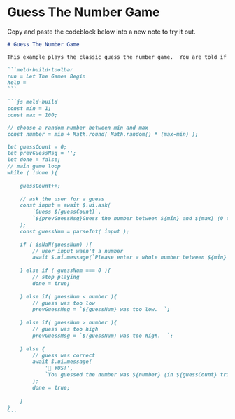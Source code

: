
# Guess The Number Game

Copy and paste the codeblock below into a new note to try it out.

````md
# Guess The Number Game

This example plays the classic guess the number game.  You are told if your guess is too high, too low, or just right.

```meld-build-toolbar
run = Let The Games Begin
help =
```

```js meld-build
const min = 1;
const max = 100;

// choose a random number between min and max
const number = min + Math.round( Math.random() * (max-min) );

let guessCount = 0;
let prevGuessMsg = '';
let done = false;
// main game loop
while ( !done ){
	
	guessCount++;
	
	// ask the user for a guess
	const input = await $.ui.ask(
		`Guess ${guessCount}`,
		`${prevGuessMsg}Guess the number between ${min} and ${max} (0 to stop)`
	);
	const guessNum = parseInt( input );
	
	if ( isNaN(guessNum) ){
		// user input wasn't a number
		await $.ui.message(`Please enter a whole number between ${min} and ${max}`);
		
	} else if ( guessNum === 0 ){
		// stop playing
		done = true; 
		
	} else if( guessNum < number ){
		// guess was too low
		prevGuessMsg = `${guessNum} was too low.  `;
	
	} else if( guessNum > number ){
		// guess was too high
		prevGuessMsg = `${guessNum} was too high.  `;
		
	} else {
		// guess was correct
		await $.ui.message(
			'🥳 YUS!',
			`You guessed the number was ${number} (in ${guessCount} tries)`
		);
		done = true;
		
	}
}
```
````
